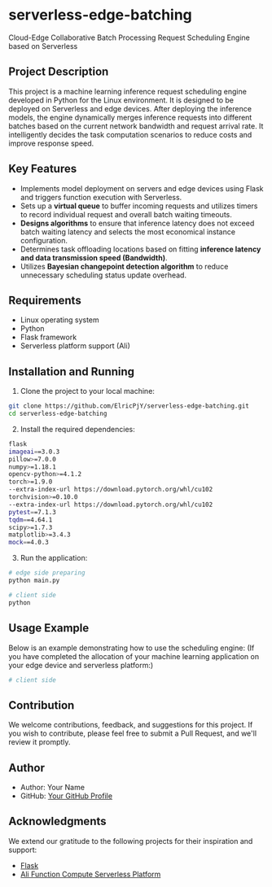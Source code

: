 # serverless-edge-batching

Cloud-Edge Collaborative Batch Processing Request Scheduling Engine based on Serverless

## Project Description

This project is a machine learning inference request scheduling engine developed in Python for the Linux environment. It is designed to be deployed on Serverless and edge devices. After deploying the inference models, the engine dynamically merges inference requests into different batches based on the current network bandwidth and request arrival rate. It intelligently decides the task computation scenarios to reduce costs and improve response speed.

## Key Features

- Implements model deployment on servers and edge devices using Flask and triggers function execution with Serverless.
- Sets up a **virtual queue** to buffer incoming requests and utilizes timers to record individual request and overall batch waiting timeouts.
- **Designs algorithms** to ensure that inference latency does not exceed batch waiting latency and selects the most economical instance configuration.
- Determines task offloading locations based on fitting **inference latency and data transmission speed (Bandwidth)**.
- Utilizes **Bayesian changepoint detection algorithm** to reduce unnecessary scheduling status update overhead.

## Requirements

- Linux operating system
- Python
- Flask framework
- Serverless platform support (Ali)

## Installation and Running

1. Clone the project to your local machine:

```bash
git clone https://github.com/ElricPjY/serverless-edge-batching.git
cd serverless-edge-batching
```

2. Install the required dependencies:
```bash
flask
imageai==3.0.3
pillow>=7.0.0 
numpy>=1.18.1
opencv-python>=4.1.2 
torch>=1.9.0 
--extra-index-url https://download.pytorch.org/whl/cu102 
torchvision>=0.10.0 
--extra-index-url https://download.pytorch.org/whl/cu102 
pytest==7.1.3 
tqdm==4.64.1 
scipy>=1.7.3 
matplotlib>=3.4.3 
mock==4.0.3

```

3. Run the application:

```bash
# edge side preparing
python main.py

# client side
python 
```

## Usage Example

Below is an example demonstrating how to use the scheduling engine:
(If you have completed the allocation of your machine learning application on your edge device and serverless platform:)
```python
# client side

```

## Contribution

We welcome contributions, feedback, and suggestions for this project. If you wish to contribute, please feel free to submit a Pull Request, and we'll review it promptly.


## Author

- Author: Your Name
- GitHub: [Your GitHub Profile](https://github.com/your_username)

## Acknowledgments

We extend our gratitude to the following projects for their inspiration and support:

- [Flask](https://flask.palletsprojects.com/)
- [Ali Function Compute Serverless Platform](https://www.aliyun.com/product/fc)


